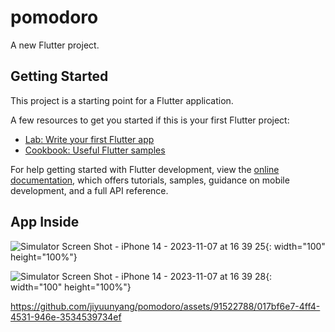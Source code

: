 # pomodoro

A new Flutter project.

## Getting Started

This project is a starting point for a Flutter application.

A few resources to get you started if this is your first Flutter project:

- [Lab: Write your first Flutter app](https://docs.flutter.dev/get-started/codelab)
- [Cookbook: Useful Flutter samples](https://docs.flutter.dev/cookbook)

For help getting started with Flutter development, view the
[online documentation](https://docs.flutter.dev/), which offers tutorials,
samples, guidance on mobile development, and a full API reference.


## App Inside
![Simulator Screen Shot - iPhone 14 - 2023-11-07 at 16 39 25](https://github.com/jiyuunyang/pomodoro/assets/91522788/25518810-f9cd-46d8-a8ea-97982342a78f){: width="100" height="100%"}

![Simulator Screen Shot - iPhone 14 - 2023-11-07 at 16 39 28](https://github.com/jiyuunyang/pomodoro/assets/91522788/a685652b-e30d-4acb-8227-929f4ecc6579){: width="100" height="100%"}

https://github.com/jiyuunyang/pomodoro/assets/91522788/017bf6e7-4ff4-4531-946e-3534539734ef

